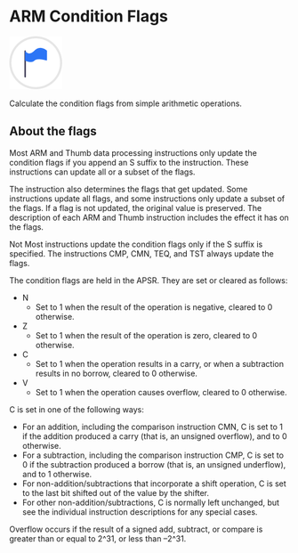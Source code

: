 # ARM Condition Flags

![Logo](https://raw.githubusercontent.com/MrF3lix/condition-flags/main/img/icon--small.png)

Calculate the condition flags from simple arithmetic operations.

## About the flags

Most ARM and Thumb data processing instructions only update the condition flags if you append an S suffix to the instruction. These instructions can update all or a subset of the flags.

The instruction also determines the flags that get updated. Some instructions update all flags, and some instructions only update a subset of the flags. If a flag is not updated, the original value is preserved. The description of each ARM and Thumb instruction includes the effect it has on the flags.

Not
Most instructions update the condition flags only if the S suffix is specified. The instructions CMP, CMN, TEQ, and TST always update the flags.

The condition flags are held in the APSR. They are set or cleared as follows:

- N
  - Set to 1 when the result of the operation is negative, cleared to 0 otherwise.
- Z
  - Set to 1 when the result of the operation is zero, cleared to 0 otherwise.
- C
  - Set to 1 when the operation results in a carry, or when a subtraction results in no borrow, cleared to 0 otherwise.
- V
  - Set to 1 when the operation causes overflow, cleared to 0 otherwise.

C is set in one of the following ways:

- For an addition, including the comparison instruction CMN, C is set to 1 if the addition produced a carry (that is, an unsigned overflow), and to 0 otherwise.
- For a subtraction, including the comparison instruction CMP, C is set to 0 if the subtraction produced a borrow (that is, an unsigned underflow), and to 1 otherwise.
- For non-addition/subtractions that incorporate a shift operation, C is set to the last bit shifted out of the value by the shifter.
- For other non-addition/subtractions, C is normally left unchanged, but see the individual instruction descriptions for any special cases.

Overflow occurs if the result of a signed add, subtract, or compare is greater than or equal to 2^31, or less than –2^31.